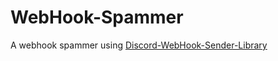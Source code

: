 # WebHook-Spammer
A webhook spammer using [Discord-WebHook-Sender-Library](https://github.com/01-Feli/Discord-WebHook-Sender-Library)
